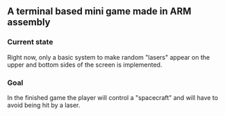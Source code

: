 
## A terminal based mini game made in ARM assembly
### Current state
Right now, only a basic system to make random "lasers" appear on the upper and bottom sides of the screen is implemented.  

### Goal
In the finished game the player will control a "spacecraft" and will have to avoid being hit by a laser.
